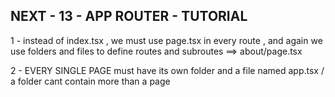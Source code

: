 ## NEXT - 13 - APP ROUTER - TUTORIAL

1 - instead of index.tsx  , we must use page.tsx in every route , and again we use folders and files to define routes and subroutes
==> about/page.tsx

2 - EVERY SINGLE PAGE must have its own folder and a file named app.tsx / a folder cant contain more than a page
